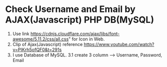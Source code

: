 # Check Username and Email by AJAX(Javascript) PHP DB(MySQL)
1. Use link https://cdnjs.cloudflare.com/ajax/libs/font-awesome/5.11.2/css/all.css" for Icon in Web.
2. Clip of Ajax(Javascript) reference https://www.youtube.com/watch?v=PIKrh5ofQF0&t=291s  
3. I use Database of MySQL.
   3.1 create 3 column --> Username, Password, Email 

